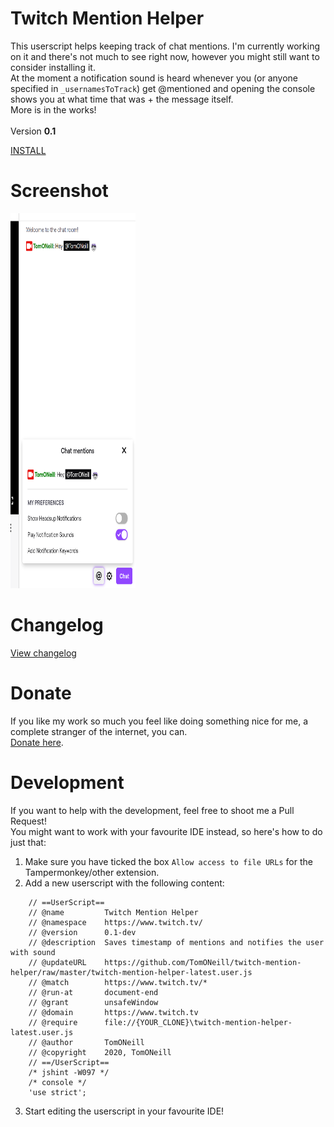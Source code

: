 # Twitch Mention Helper
This userscript helps keeping track of chat mentions. I'm currently working on it and there's not much to see right now, however you might still want to consider installing it.<BR />
At the moment a notification sound is heard whenever you (or anyone specified in `_usernamesToTrack`) get @mentioned and opening the console shows you at what time that was + the message itself.<BR />More is in the works!
<BR/><BR/>
Version <strong>0.1</strong>

<A HREF="https://github.com/TomONeill/twitch-mention-helper/raw/master/twitch-mention-helper-latest.user.js">INSTALL</A>

# Screenshot
<A HREF="https://raw.githubusercontent.com/TomONeill/twitch-mention-helper/master/screenshot.png"><IMG SRC="https://raw.githubusercontent.com/TomONeill/twitch-mention-helper/master/screenshot.png" width="200" height="600" /></A>

# Changelog
<A HREF="https://raw.githubusercontent.com/TomONeill/twitch-mention-helper/master/changelog.txt">View changelog</A>

# Donate
If you like my work so much you feel like doing something nice for me, a complete stranger of the internet, you can.<BR />
<A HREF="https://www.paypal.me/TomONeill">Donate here</A>.

# Development
If you want to help with the development, feel free to shoot me a Pull Request!<BR />
You might want to work with your favourite IDE instead, so here's how to do just that:
1. Make sure you have ticked the box `Allow access to file URLs` for the Tampermonkey/other extension.
2. Add a new userscript with the following content:
```
	// ==UserScript==
	// @name         Twitch Mention Helper
	// @namespace    https://www.twitch.tv/
	// @version      0.1-dev
	// @description  Saves timestamp of mentions and notifies the user with sound
	// @updateURL 	 https://github.com/TomONeill/twitch-mention-helper/raw/master/twitch-mention-helper-latest.user.js
	// @match        https://www.twitch.tv/*
	// @run-at       document-end
	// @grant        unsafeWindow
	// @domain       https://www.twitch.tv
	// @require      file://{YOUR_CLONE}\twitch-mention-helper-latest.user.js
	// @author       TomONeill
	// @copyright    2020, TomONeill
	// ==/UserScript==
	/* jshint -W097 */
	/* console */
	'use strict';
```
3. Start editing the userscript in your favourite IDE!
